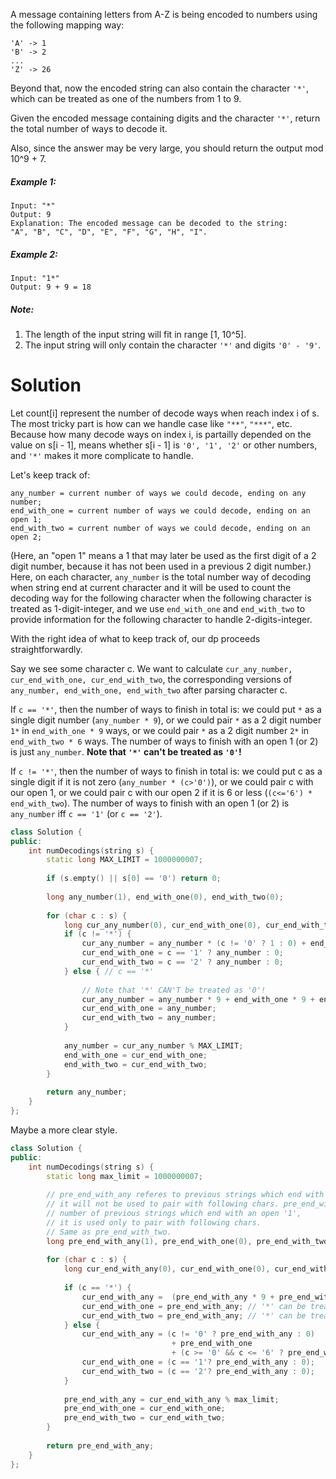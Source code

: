 A message containing letters from A-Z is being encoded to numbers using the following mapping way:

```
'A' -> 1
'B' -> 2
...
'Z' -> 26
```

Beyond that, now the encoded string can also contain the character ```'*'```, which can be treated as one of the numbers from 1 to 9.

Given the encoded message containing digits and the character ```'*'```, return the total number of ways to decode it.

Also, since the answer may be very large, you should return the output mod 10^9 + 7.

##### Example 1:

```
Input: "*"
Output: 9
Explanation: The encoded message can be decoded to the string: 
"A", "B", "C", "D", "E", "F", "G", "H", "I".
```

##### Example 2:

```
Input: "1*"
Output: 9 + 9 = 18
```

##### Note:

1. The length of the input string will fit in range [1, 10^5].
2. The input string will only contain the character ```'*'``` and digits ```'0' - '9'```.

# Solution

Let count[i] represent the number of decode ways when reach index i of s. The most tricky part is how can we handle case like ```"**"```, ```"***"```, etc. Because how many decode ways on index i, is partailly depended on the value on s[i - 1], means whether s[i - 1] is ```'0', '1', '2'``` or other numbers, and ```'*'``` makes it more complicate to handle. 

Let's keep track of:

```
any_number = current number of ways we could decode, ending on any number;
end_with_one = current number of ways we could decode, ending on an open 1;
end_with_two = current number of ways we could decode, ending on an open 2;
```

(Here, an "open 1" means a 1 that may later be used as the first digit of a 2 digit number, because it has not been used in a previous 2 digit number.) Here, on each character,  ```any_number``` is the total number way of decoding when string end at current character and it will be used to count the decoding way for the following character when the following character is treated as 1-digit-integer, and we use ```end_with_one``` and ```end_with_two``` to provide information for the following character to handle 2-digits-integer.

With the right idea of what to keep track of, our dp proceeds straightforwardly.

Say we see some character c. We want to calculate ```cur_any_number, cur_end_with_one, cur_end_with_two```, the corresponding versions of ```any_number, end_with_one, end_with_two``` after parsing character c.

If ```c == '*'```, then the number of ways to finish in total is: we could put ```*``` as a single digit number (```any_number * 9```), or we could pair ```*``` as a 2 digit number ```1*``` in ```end_with_one * 9``` ways, or we could pair ```*``` as a 2 digit number ```2*``` in ```end_with_two * 6``` ways. The number of ways to finish with an open 1 (or 2) is just ```any_number```. __Note that ```'*'``` can't be treated as ```'0'```!__ 

If ```c != '*'```, then the number of ways to finish in total is: we could put c as a single digit if it is not zero (```any_number * (c>'0')```), or we could pair c with our open 1, or we could pair c with our open 2 if it is 6 or less (```(c<='6') * end_with_two```). The number of ways to finish with an open 1 (or 2) is ```any_number``` iff ```c == '1'``` (or ```c == '2'```).

```cpp
class Solution {
public:
    int numDecodings(string s) {
        static long MAX_LIMIT = 1000000007;
        
        if (s.empty() || s[0] == '0') return 0;
        
        long any_number(1), end_with_one(0), end_with_two(0);
        
        for (char c : s) {
            long cur_any_number(0), cur_end_with_one(0), cur_end_with_two(0);
            if (c != '*') {
                cur_any_number = any_number * (c != '0' ? 1 : 0) + end_with_one  + end_with_two * (c >= '0' && c <= '6' ? 1 : 0);
                cur_end_with_one = c == '1' ? any_number : 0;
                cur_end_with_two = c == '2' ? any_number : 0;
            } else { // c == '*'
                
                // Note that '*' CAN'T be treated as '0'! 
                cur_any_number = any_number * 9 + end_with_one * 9 + end_with_two * 6;
                cur_end_with_one = any_number;
                cur_end_with_two = any_number;
            }
            
            any_number = cur_any_number % MAX_LIMIT;
            end_with_one = cur_end_with_one;
            end_with_two = cur_end_with_two;
        }
        
        return any_number;
    }
};
```

Maybe a more clear style.

```cpp
class Solution {
public:
    int numDecodings(string s) {
        static long max_limit = 1000000007;
        
        // pre_end_with_any referes to previous strings which end with any char,
        // it will not be used to pair with following chars. pre_end_with_one refers to
        // number of previous strings which end with an open '1', 
        // it is used only to pair with following chars.
        // Same as pre_end_with_two.
        long pre_end_with_any(1), pre_end_with_one(0), pre_end_with_two(0);
        
        for (char c : s) {
            long cur_end_with_any(0), cur_end_with_one(0), cur_end_with_two(0);
            
            if (c == '*') {
                cur_end_with_any =  (pre_end_with_any * 9 + pre_end_with_one * 9 + pre_end_with_two * 6);
                cur_end_with_one = pre_end_with_any; // '*' can be treated as open '1'
                cur_end_with_two = pre_end_with_any; // '*' can be treated as open '2'          
            } else {
                cur_end_with_any = (c != '0' ? pre_end_with_any : 0) 
                                    + pre_end_with_one 
                                    + (c >= '0' && c <= '6' ? pre_end_with_two : 0);
                cur_end_with_one = (c == '1'? pre_end_with_any : 0);
                cur_end_with_two = (c == '2'? pre_end_with_any : 0);
            }
            
            pre_end_with_any = cur_end_with_any % max_limit;
            pre_end_with_one = cur_end_with_one;
            pre_end_with_two = cur_end_with_two;
        }
        
        return pre_end_with_any;
    }
};
```
